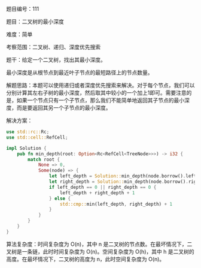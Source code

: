 题目编号：111

题目：二叉树的最小深度

难度：简单

考察范围：二叉树、递归、深度优先搜索

题干：给定一个二叉树，找出其最小深度。

最小深度是从根节点到最近叶子节点的最短路径上的节点数量。

解题思路：本题可以使用递归或者深度优先搜索来解决。对于每个节点，我们可以分别计算其左右子树的最小深度，然后取其中较小的一个加上1即可。需要注意的是，如果一个节点只有一个子节点，那么我们不能简单地返回其子节点的最小深度，而是要返回其另一个子节点的最小深度。

解决方案：

```rust
use std::rc::Rc;
use std::cell::RefCell;

impl Solution {
    pub fn min_depth(root: Option<Rc<RefCell<TreeNode>>>) -> i32 {
        match root {
            None => 0,
            Some(node) => {
                let left_depth = Solution::min_depth(node.borrow().left.clone());
                let right_depth = Solution::min_depth(node.borrow().right.clone());
                if left_depth == 0 || right_depth == 0 {
                    left_depth + right_depth + 1
                } else {
                    std::cmp::min(left_depth, right_depth) + 1
                }
            }
        }
    }
}
```

算法复杂度：时间复杂度为 O(n)，其中 n 是二叉树的节点数。在最坏情况下，二叉树是一条链，此时时间复杂度为 O(n)。空间复杂度为 O(h)，其中 h 是二叉树的高度。在最坏情况下，二叉树的高度为 n，此时空间复杂度为 O(n)。